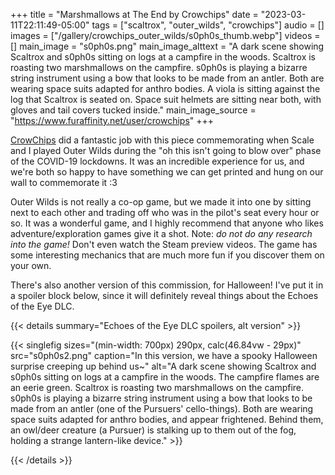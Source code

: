 +++
title = "Marshmallows at The End by Crowchips"
date = "2023-03-11T22:11:49-05:00"
tags = ["scaltrox", "outer_wilds", "crowchips"]
audio = []
images = ["/gallery/crowchips_outer_wilds/s0ph0s_thumb.webp"]
videos = []
main_image = "s0ph0s.png"
main_image_alttext = "A dark scene showing Scaltrox and s0ph0s sitting on logs at a campfire in the woods.  Scaltrox is roasting two marshmallows on the campfire.  s0ph0s is playing a bizarre string instrument using a bow that looks to be made from an antler.  Both are wearing space suits adapted for anthro bodies.  A viola is sitting against the log that Scaltrox is seated on.  Space suit helmets are sitting near both, with gloves and tail covers tucked inside."
main_image_source = "https://www.furaffinity.net/user/crowchips"
+++

[CrowChips](https://www.furaffinity.net/user/crowchips) did a fantastic job with this piece commemorating when Scale and I played Outer Wilds during the "oh this isn't going to blow over" phase of the COVID-19 lockdowns.  It was an incredible experience for us, and we're both so happy to have something we can get printed and hung on our wall to commemorate it :3<!--more-->

Outer Wilds is not really a co-op game, but we made it into one by sitting next to each other and trading off who was in the pilot's seat every hour or so.  It was a wonderful game, and I highly recommend that anyone who likes adventure/exploration games give it a shot.  Note: *do not do any research into the game!*  Don't even watch the Steam preview videos.  The game has some interesting mechanics that are much more fun if you discover them on your own.

There's also another version of this commission, for Halloween! I've put it in a spoiler block below, since it will definitely reveal things about the Echoes of the Eye DLC.

{{< details summary="Echoes of the Eye DLC spoilers, alt version" >}}

{{< singlefig
	sizes="(min-width: 700px) 290px, calc(46.84vw - 29px)"
	src="s0ph0s2.png"
	caption="In this version, we have a spooky Halloween surprise creeping up behind us~"
	alt="A dark scene showing Scaltrox and s0ph0s sitting on logs at a campfire in the woods.  The campfire flames are an eerie green.  Scaltrox is roasting two marshmallows on the campfire.  s0ph0s is playing a bizarre string instrument using a bow that looks to be made from an antler (one of the Pursuers' cello-things).  Both are wearing space suits adapted for anthro bodies, and appear frightened.  Behind them, an owl/deer creature (a Pursuer) is stalking up to them out of the fog, holding a strange lantern-like device."
	>}}

{{< /details >}}
